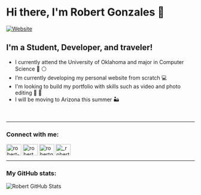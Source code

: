 # Hi there, I'm Robert Gonzales 👋 

[![Website](https://img.shields.io/website?label=My%20Website&style=for-the-badge&url=https%3A%2F%2Frobertgonzales71698.github.io/mywebsite/)](https://robertgonzales71698.github.io/mywebsite/)

## I'm a Student, Developer, and traveler!
-   I currently attend the University of Oklahoma and major in Computer Science 🔴 ⚪️ 
-   I’m currently developing my personal website from scratch 💻
-   I'm looking to build my portfolio with skills such as video and photo editing 🎥  📸
-   I will be moving to Arizona this summer 🏜
<br />
<hr />

<h3 align="left">Connect with me:</h3>
<p align="left">
<a href="https://linkedin.com/in/robert-gonzales-07161998" target="blank"><img align="center" src="https://raw.githubusercontent.com/rahuldkjain/github-profile-readme-generator/master/src/images/icons/Social/linked-in-alt.svg" alt="robert-gonzales-07161998" height="30" width="40" /></a>
<a href="https://fb.com/robert.gonzales.712" target="blank"><img align="center" src="https://raw.githubusercontent.com/rahuldkjain/github-profile-readme-generator/master/src/images/icons/Social/facebook.svg" alt="robert.gonzales.712" height="30" width="40" /></a>
<a href="https://twitter.com/robertgonz716" target="blank"><img align="center" src="https://raw.githubusercontent.com/rahuldkjain/github-profile-readme-generator/master/src/images/icons/Social/twitter.svg" alt="robertgonz716" height="30" width="40" /></a>
<a href="https://instagram.com/_robert_m_gonzales_" target="blank"><img align="center" src="https://raw.githubusercontent.com/rahuldkjain/github-profile-readme-generator/master/src/images/icons/Social/instagram.svg" alt="_robert_m_gonzales_" height="30" width="40" /></a>
</p>
<hr />

### My GitHub stats:
<img align="left" alt="Robert GitHub Stats" src="https://github-readme-stats.vercel.app/api?username=robertgonzales71698&show_icons=true&hide_border=true" /> 
<br />

<!---
![Metrics](https://metrics.lecoq.io/robertgonzales71698?template=classic&base.header=0&gists=1&lines=1&config.timezone=America%2FToronto)
-->

[website]: https://robertgonzales71698.github.io/mywebsite/
[twitter]: https://twitter.com/RobertGonz716
[youtube]: https://youtube.com/codeSTACKr
[instagram]: https://www.instagram.com/_robert_m_gonzales_/
[linkedin]: https://www.linkedin.com/in/robert-gonzales-07161998/
